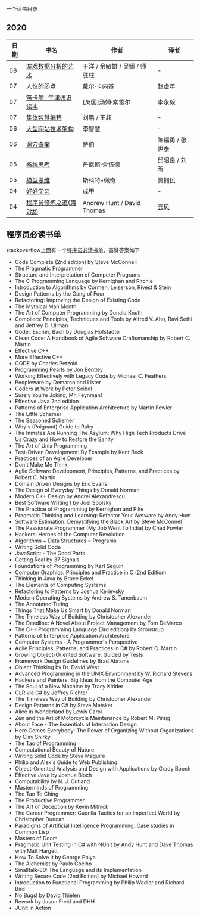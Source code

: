 一个读书目录

## 2020

|日期|书名|作者|译者|
|----------|----------|----------|----------|
|08|[游戏数据分析的艺术](https://book.douban.com/subject/26464679/)|于洋 / 余敏雄 / 吴娜 / 师胜柱|-|
|07|[人性的弱点](https://book.douban.com/subject/1837006/)|戴尔·卡内基|赵虚年|
|07|[笛卡尔-牛津通识读本](https://book.douban.com/subject/25870677/)|[英国]汤姆·索雷尔|李永毅|
|07|[集体智慧编程](https://book.douban.com/subject/3288908/)|刘鹏 / 王超|-|
|06|[大型网站技术架构](https://book.douban.com/subject/25723064/)|李智慧|-|
|06|[洞穴奇案](https://book.douban.com/subject/3697494)|萨伯|陈福勇 / 张世泰|
|05|[系统思考](https://book.douban.com/subject/25963524/)|丹尼斯·舍伍德|邱昭良 / 刘昕|
|05|[模型思维](https://book.douban.com/subject/34893628/)|斯科特•佩奇|贾拥民|
|04|[好好学习](https://book.douban.com/subject/26952718//)|成甲|-|
|04|[程序员修炼之道(第2版)](https://book.douban.com/subject/35006892/)|Andrew Hunt / David Thomas|[云风](https://blog.codingnow.com/)|

## 程序员必读书单

stackoverflow上面有一个[程序员必读书单](https://stackoverflow.com/questions/1711/what-is-the-single-most-influential-book-every-programmer-should-read)，高赞答案如下

- Code Complete (2nd edition) by Steve McConnell
- The Pragmatic Programmer
- Structure and Interpretation of Computer Programs
- The C Programming Language by Kernighan and Ritchie
- Introduction to Algorithms by Cormen, Leiserson, Rivest & Stein
- Design Patterns by the Gang of Four
- Refactoring: Improving the Design of Existing Code
- The Mythical Man Month
- The Art of Computer Programming by Donald Knuth
- Compilers: Principles, Techniques and Tools by Alfred V. Aho, Ravi Sethi and Jeffrey D. Ullman
- Gödel, Escher, Bach by Douglas Hofstadter
- Clean Code: A Handbook of Agile Software Craftsmanship by Robert C. Martin
- Effective C++
- More Effective C++
- CODE by Charles Petzold
- Programming Pearls by Jon Bentley
- Working Effectively with Legacy Code by Michael C. Feathers
- Peopleware by Demarco and Lister
- Coders at Work by Peter Seibel
- Surely You're Joking, Mr. Feynman!
- Effective Java 2nd edition
- Patterns of Enterprise Application Architecture by Martin Fowler
- The Little Schemer
- The Seasoned Schemer
- Why's (Poignant) Guide to Ruby
- The Inmates Are Running The Asylum: Why High Tech Products Drive Us Crazy and How to Restore the Sanity
- The Art of Unix Programming
- Test-Driven Development: By Example by Kent Beck
- Practices of an Agile Developer
- Don't Make Me Think
- Agile Software Development, Principles, Patterns, and Practices by Robert C. Martin
- Domain Driven Designs by Eric Evans
- The Design of Everyday Things by Donald Norman
- Modern C++ Design by Andrei Alexandrescu
- Best Software Writing I by Joel Spolsky
- The Practice of Programming by Kernighan and Pike
- Pragmatic Thinking and Learning: Refactor Your Wetware by Andy Hunt
- Software Estimation: Demystifying the Black Art by Steve McConnel
- The Passionate Programmer (My Job Went To India) by Chad Fowler
- Hackers: Heroes of the Computer Revolution
- Algorithms + Data Structures = Programs
- Writing Solid Code
- JavaScript - The Good Parts
- Getting Real by 37 Signals
- Foundations of Programming by Karl Seguin
- Computer Graphics: Principles and Practice in C (2nd Edition)
- Thinking in Java by Bruce Eckel
- The Elements of Computing Systems
- Refactoring to Patterns by Joshua Kerievsky
- Modern Operating Systems by Andrew S. Tanenbaum
- The Annotated Turing
- Things That Make Us Smart by Donald Norman
- The Timeless Way of Building by Christopher Alexander
- The Deadline: A Novel About Project Management by Tom DeMarco
- The C++ Programming Language (3rd edition) by Stroustrup
- Patterns of Enterprise Application Architecture
- Computer Systems - A Programmer's Perspective
- Agile Principles, Patterns, and Practices in C# by Robert C. Martin
- Growing Object-Oriented Software, Guided by Tests
- Framework Design Guidelines by Brad Abrams
- Object Thinking by Dr. David West
- Advanced Programming in the UNIX Environment by W. Richard Stevens
- Hackers and Painters: Big Ideas from the Computer Age
- The Soul of a New Machine by Tracy Kidder
- CLR via C# by Jeffrey Richter
- The Timeless Way of Building by Christopher Alexander
- Design Patterns in C# by Steve Metsker
- Alice in Wonderland by Lewis Carol
- Zen and the Art of Motorcycle Maintenance by Robert M. Pirsig
- About Face - The Essentials of Interaction Design
- Here Comes Everybody: The Power of Organizing Without Organizations by Clay Shirky
- The Tao of Programming
- Computational Beauty of Nature
- Writing Solid Code by Steve Maguire
- Philip and Alex's Guide to Web Publishing
- Object-Oriented Analysis and Design with Applications by Grady Booch
- Effective Java by Joshua Bloch
- Computability by N. J. Cutland
- Masterminds of Programming
- The Tao Te Ching
- The Productive Programmer
- The Art of Deception by Kevin Mitnick
- The Career Programmer: Guerilla Tactics for an Imperfect World by Christopher Duncan
- Paradigms of Artificial Intelligence Programming: Case studies in Common Lisp
- Masters of Doom
- Pragmatic Unit Testing in C# with NUnit by Andy Hunt and Dave Thomas with Matt Hargett
- How To Solve It by George Polya
- The Alchemist by Paulo Coelho
- Smalltalk-80: The Language and its Implementation
- Writing Secure Code (2nd Edition) by Michael Howard
- Introduction to Functional Programming by Philip Wadler and Richard Bird
- No Bugs! by David Thielen
- Rework by Jason Freid and DHH
- JUnit in Action